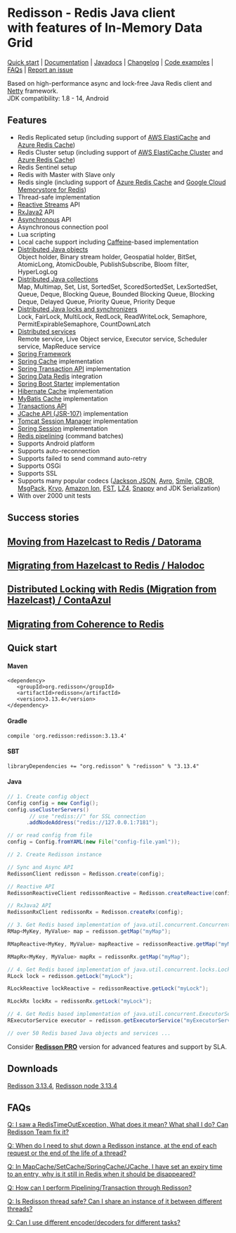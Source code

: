 # Redisson - Redis Java client<br/>with features of In-Memory Data Grid

[Quick start](https://github.com/redisson/redisson#quick-start) | [Documentation](https://github.com/redisson/redisson/wiki/Table-of-Content) | [Javadocs](https://www.javadoc.io/doc/org.redisson/redisson/latest/index.html) | [Changelog](https://github.com/redisson/redisson/blob/master/CHANGELOG.md) | [Code examples](https://github.com/redisson/redisson-examples) | [FAQs](https://github.com/redisson/redisson/wiki/16.-FAQ) | [Report an issue](https://github.com/redisson/redisson/issues/new)

Based on high-performance async and lock-free Java Redis client and [Netty](http://netty.io) framework.  
JDK compatibility:  1.8 - 14, Android  

## Features

* Redis Replicated setup (including support of [AWS ElastiCache](http://docs.aws.amazon.com/AmazonElastiCache/latest/UserGuide/Replication.html) and [Azure Redis Cache](https://azure.microsoft.com/en-us/services/cache/))  
* Redis Cluster setup (including support of [AWS ElastiCache Cluster](http://docs.aws.amazon.com/AmazonElastiCache/latest/UserGuide/Clusters.html) and [Azure Redis Cache](https://azure.microsoft.com/en-us/services/cache/))  
* Redis Sentinel setup  
* Redis with Master with Slave only  
* Redis single (including support of [Azure Redis Cache](https://azure.microsoft.com/en-us/services/cache/) and [Google Cloud Memorystore for Redis](https://cloud.google.com/memorystore/docs/redis/))  
* Thread-safe implementation  
* [Reactive Streams](https://github.com/redisson/redisson/wiki/3.-operations-execution#32-reactive-way) API  
* [RxJava2](https://github.com/redisson/redisson/wiki/3.-operations-execution#32-reactive-way) API  
* [Asynchronous](https://github.com/redisson/redisson/wiki/3.-operations-execution#31-async-way) API  
* Asynchronous connection pool  
* Lua scripting  
* Local cache support including [Caffeine](https://github.com/ben-manes/caffeine)-based implementation
* [Distributed Java objects](https://github.com/redisson/redisson/wiki/6.-Distributed-objects)  
    Object holder, Binary stream holder, Geospatial holder, BitSet, AtomicLong, AtomicDouble, PublishSubscribe,
    Bloom filter, HyperLogLog
* [Distributed Java collections](https://github.com/redisson/redisson/wiki/7.-Distributed-collections)  
    Map, Multimap, Set, List, SortedSet, ScoredSortedSet, LexSortedSet, Queue, Deque, Blocking Queue, Bounded Blocking Queue, Blocking Deque, Delayed Queue, Priority Queue, Priority Deque
* [Distributed Java locks and synchronizers](https://github.com/redisson/redisson/wiki/8.-Distributed-locks-and-synchronizers)  
    Lock, FairLock, MultiLock, RedLock, ReadWriteLock, Semaphore, PermitExpirableSemaphore, CountDownLatch
* [Distributed services](https://github.com/redisson/redisson/wiki/9.-distributed-services)  
    Remote service, Live Object service, Executor service, Scheduler service, MapReduce service
* [Spring Framework](https://github.com/redisson/redisson/wiki/14.-Integration-with-frameworks/#141-spring-framework)
* [Spring Cache](https://github.com/redisson/redisson/wiki/14.-Integration-with-frameworks/#142-spring-cache) implementation
* [Spring Transaction API](https://github.com/redisson/redisson/wiki/14.-Integration-with-frameworks/#148-spring-transaction-manager) implementation
* [Spring Data Redis](https://github.com/redisson/redisson/tree/master/redisson-spring-data) integration
* [Spring Boot Starter](https://github.com/redisson/redisson/tree/master/redisson-spring-boot-starter) implementation
* [Hibernate Cache](https://github.com/redisson/redisson/tree/master/redisson-hibernate) implementation
* [MyBatis Cache](https://github.com/redisson/redisson/tree/master/redisson-mybatis) implementation
* [Transactions API](https://github.com/redisson/redisson/wiki/10.-Additional-features#104-transactions)
* [JCache API (JSR-107)](https://github.com/redisson/redisson/wiki/14.-Integration-with-frameworks/#144-jcache-api-jsr-107-implementation) implementation
* [Tomcat Session Manager](https://github.com/redisson/redisson/tree/master/redisson-tomcat) implementation
* [Spring Session](https://github.com/redisson/redisson/wiki/14.-Integration-with-frameworks/#147-spring-session) implementation
* [Redis pipelining](https://github.com/redisson/redisson/wiki/10.-additional-features#103-execution-batches-of-commands) (command batches)
* Supports Android platform  
* Supports auto-reconnection  
* Supports failed to send command auto-retry  
* Supports OSGi  
* Supports SSL  
* Supports many popular codecs ([Jackson JSON](https://github.com/FasterXML/jackson), [Avro](http://avro.apache.org/), [Smile](http://wiki.fasterxml.com/SmileFormatSpec), [CBOR](http://cbor.io/), [MsgPack](http://msgpack.org/), [Kryo](https://github.com/EsotericSoftware/kryo), [Amazon Ion](https://amzn.github.io/ion-docs/), [FST](https://github.com/RuedigerMoeller/fast-serialization), [LZ4](https://github.com/jpountz/lz4-java), [Snappy](https://github.com/xerial/snappy-java) and JDK Serialization)
* With over 2000 unit tests  
<!--
Used by
================================
[![Siemens](https://redisson.org/assets/logos/client29.png "Siemens")](https://www.siemens.com) &nbsp;&nbsp;&nbsp;
[![BMW GROUP](https://redisson.org/assets/logos/client27.png "BMW GROUP")](https://www.bmwgroup.com) &nbsp;&nbsp;&nbsp;
[![AIG](https://redisson.org/assets/logos/client24.png "AIG")](https://www.aig.com/) &nbsp;&nbsp;&nbsp;
[![S&P Global](https://redisson.org/assets/logos/client20.png "S&P Global")](https://www.spglobal.com/) &nbsp;&nbsp;&nbsp;
[![SAP](https://redisson.org/assets/logos/client12.png "SAP")](http://www.sap.com/) &nbsp;&nbsp;&nbsp;
[![EA](https://redisson.org/assets/logos/client1.png "EA")](http://ea.com/) &nbsp;&nbsp;&nbsp;
[![Adobe](https://redisson.org/assets/logos/client23.png "Adobe")](https://www.adobe.com/)  

[![Jeppesen](https://redisson.org/assets/logos/client25.png "Jeppesen")](https://www.jeppesen.com/) &nbsp;&nbsp;&nbsp;
[![BROOKHAVEN](https://redisson.org/assets/logos/client6.png "Brookhaven National Laboratory")](http://bnl.gov/) &nbsp;&nbsp;&nbsp;
[![New Relic Synthetics](https://redisson.org/assets/logos/client3.png "New Relic Synthetics")](http://newrelic.com/synthetics) &nbsp;&nbsp;&nbsp;
[![Netflix](https://redisson.org/assets/logos/client10.png "Netflix")](https://netflix.com/) &nbsp;&nbsp;&nbsp;
[![Personal Capital](https://redisson.org/assets/logos/client26.png "Personal Capital")](https://www.personalcapital.com)  

[![Singtel](https://redisson.org/assets/logos/client5.png "New Relic Synthetics")](http://singtel.com/) &nbsp;&nbsp;&nbsp;
[![Baidu](https://redisson.org/assets/logos/client2.png "Baidu")](http://baidu.com/) &nbsp;&nbsp;&nbsp;
[![Infor](https://redisson.org/assets/logos/client4.png "Infor")](http://www.infor.com/) &nbsp;&nbsp;&nbsp;
[![Crimson Hexagon](https://redisson.org/assets/logos/client7.png "Crimson Hexagon")](https://www.crimsonhexagon.com/) &nbsp;&nbsp;&nbsp;
[![ContaAzul](https://redisson.org/assets/logos/client18.png "ContaAzul")](https://contaazul.com/)&nbsp;&nbsp;&nbsp;
[![马蜂窝](https://redisson.org/assets/logos/client33.png "马蜂窝")](http://www.mafengwo.cn/)  

[![Datorama](https://redisson.org/assets/logos/client8.png "Datorama")](https://datorama.com/)&nbsp;&nbsp;&nbsp;
[![Ticketmaster](https://redisson.org/assets/logos/client14.png "Ticketmaster")](http://www.ticketmaster.com/)&nbsp;&nbsp;&nbsp;
[![NAB](https://redisson.org/assets/logos/client11.png "NAB")](https://www.nab.com.au/)&nbsp;&nbsp;&nbsp;
[![Juniper](https://redisson.org/assets/logos/client31.png "Juniper")](https://www.juniper.net/)&nbsp;&nbsp;&nbsp;
[![火币](https://redisson.org/assets/logos/client32.png "火币")](https://www.huobi.com/)&nbsp;&nbsp;&nbsp;

[![Alibaba](https://redisson.org/assets/logos/client19.png "Alibaba")](http://www.alibaba-inc.com)&nbsp;&nbsp;&nbsp;
[![Flipkart](https://redisson.org/assets/logos/client21.png "Flipkart")](https://www.flipkart.com/)&nbsp;&nbsp;&nbsp;
[![Invaluable](https://redisson.org/assets/logos/client13.png "Invaluable")](http://www.invaluable.com/)&nbsp;&nbsp;&nbsp;
[![BBK](https://redisson.org/assets/logos/client22.png "BBK")](http://www.gdbbk.com/)  
[![SULAKE](https://redisson.org/assets/logos/client17.png "SULAKE")](http://www.sulake.com/)

<sub>Logos, product names and all other trademarks displayed on this page belong to their respective holders and used for identification purposes only. Use of these trademarks, names and brands does not imply endorsement.</sub>
-->
## Success stories

## [Moving from Hazelcast to Redis  /  Datorama](https://engineering.datorama.com/moving-from-hazelcast-to-redis-b90a0769d1cb)  
## [Migrating from Hazelcast to Redis  /  Halodoc](https://blogs.halodoc.io/why-and-how-we-move-from-hazelcast-to-redis-2/)
## [Distributed Locking with Redis (Migration from Hazelcast)  /  ContaAzul](https://carlosbecker.com/posts/distributed-locks-redis/)  
## [Migrating from Coherence to Redis](https://www.youtube.com/watch?v=JF5R2ucKTEg)  


## Quick start

#### Maven 
    <dependency>
       <groupId>org.redisson</groupId>
       <artifactId>redisson</artifactId>
       <version>3.13.4</version>
    </dependency>  

#### Gradle
    compile 'org.redisson:redisson:3.13.4'  

#### SBT
    libraryDependencies += "org.redisson" % "redisson" % "3.13.4"

#### Java

```java
// 1. Create config object
Config config = new Config();
config.useClusterServers()
       // use "rediss://" for SSL connection
      .addNodeAddress("redis://127.0.0.1:7181");

// or read config from file
config = Config.fromYAML(new File("config-file.yaml")); 
```

```java
// 2. Create Redisson instance

// Sync and Async API
RedissonClient redisson = Redisson.create(config);

// Reactive API
RedissonReactiveClient redissonReactive = Redisson.createReactive(config);

// RxJava2 API
RedissonRxClient redissonRx = Redisson.createRx(config);
```

```java
// 3. Get Redis based implementation of java.util.concurrent.ConcurrentMap
RMap<MyKey, MyValue> map = redisson.getMap("myMap");

RMapReactive<MyKey, MyValue> mapReactive = redissonReactive.getMap("myMap");

RMapRx<MyKey, MyValue> mapRx = redissonRx.getMap("myMap");
```

```java
// 4. Get Redis based implementation of java.util.concurrent.locks.Lock
RLock lock = redisson.getLock("myLock");

RLockReactive lockReactive = redissonReactive.getLock("myLock");

RLockRx lockRx = redissonRx.getLock("myLock");
```

```java
// 4. Get Redis based implementation of java.util.concurrent.ExecutorService
RExecutorService executor = redisson.getExecutorService("myExecutorService");

// over 50 Redis based Java objects and services ...

```

Consider __[Redisson PRO](https://redisson.pro)__ version for advanced features and support by SLA.

## Downloads
   
[Redisson 3.13.4](https://repository.sonatype.org/service/local/artifact/maven/redirect?r=central-proxy&g=org.redisson&a=redisson&v=3.13.4&e=jar),
[Redisson node 3.13.4](https://repository.sonatype.org/service/local/artifact/maven/redirect?r=central-proxy&g=org.redisson&a=redisson-all&v=3.13.4&e=jar)  

## FAQs

[Q: I saw a RedisTimeOutException, What does it mean? What shall I do? Can Redisson Team fix it?](https://github.com/redisson/redisson/wiki/16.-FAQ#q-i-saw-a-redistimeoutexception-what-does-it-mean-what-shall-i-do-can-redisson-team-fix-it)

[Q: When do I need to shut down a Redisson instance, at the end of each request or the end of the life of a thread?](https://github.com/redisson/redisson/wiki/16.-FAQ#q-when-do-i-need-to-shut-down-a-redisson-instance-at-the-end-of-each-request-or-the-end-of-the-life-of-a-thread)

[Q: In MapCache/SetCache/SpringCache/JCache, I have set an expiry time to an entry, why is it still in Redis when it should be disappeared?](https://github.com/redisson/redisson/wiki/16.-FAQ#q-in-mapcachesetcachespringcachejcache-i-have-set-an-expiry-time-to-an-entry-why-is-it-still-in-redis-when-it-should-be-disappeared)

[Q: How can I perform Pipelining/Transaction through Redisson?](https://github.com/redisson/redisson/wiki/16.-FAQ#q-how-can-i-perform-pipeliningtransaction-through-redisson)

[Q: Is Redisson thread safe? Can I share an instance of it between different threads?](https://github.com/redisson/redisson/wiki/16.-FAQ#q-is-redisson-thread-safe-can-i-share-an-instance-of-it-between-different-threads)

[Q: Can I use different encoder/decoders for different tasks?](https://github.com/redisson/redisson/wiki/16.-FAQ#q-can-i-use-different-encoderdecoders-for-different-tasks)

